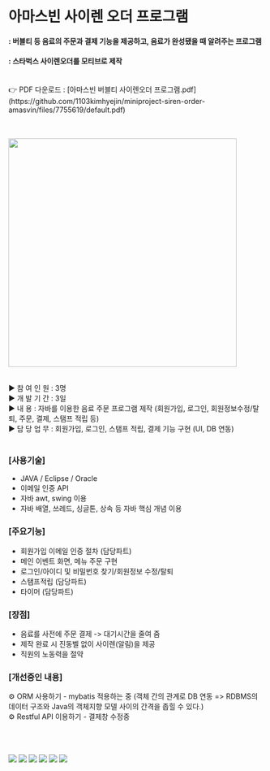 # 아마스빈 사이렌 오더 프로그램

#### : 버블티 등 음료의 주문과 결제 기능을 제공하고, 음료가 완성됐을 때 알려주는 프로그램
#### : 스타벅스 사이렌오더를 모티브로 제작
<br>
👉 PDF 다운로드 : [아마스빈 버블티 사이렌오더 프로그램.pdf](https://github.com/1103kimhyejin/miniproject-siren-order-amasvin/files/7755619/default.pdf)
<br>
<br>
<br>
<p><img src="https://user-images.githubusercontent.com/84005648/146763008-b1a093a1-8d32-4b9d-92f6-54e11cad10d0.png" width="450" height="450"/></p>
<br>
▶ 참 여 인 원 : 3명<br>
▶ 개 발 기 간 : 3일<br>
▶ 내       용 : 자바를 이용한 음료 주문 프로그램 제작 (회원가입, 로그인, 회원정보수정/탈퇴, 주문, 결제, 스탬프 적립 등)<br>
▶ 담 당 업 무 : 회원가입, 로그인, 스탬프 적립, 결제 기능 구현 (UI, DB 연동)<br>
<br>

### [사용기술]
<ul>
<li>JAVA / Eclipse / Oracle</li>
<li>이메일 인증 API</li>
<li>자바 awt, swing 이용</li>
<li>자바 배열, 쓰레드, 싱글톤, 상속 등 자바 핵심 개념 이용</li>
</ul>

### [주요기능]
<ul>
<li>회원가입 이메일 인증 절차 (담당파트)</li>
<li>메인 이벤트 화면, 메뉴 주문 구현</li>
<li>로그인/아이디 및 비밀번호 찾기/회원정보 수정/탈퇴</li>
<li>스탬프적립 (담당파트)</li> 
<li>타이머 (담당파트)</li>
</ul>


### [장점]
<ul>
<li>음료를 사전에 주문 결제 -> 대기시간을 줄여 줌</li>
<li>제작 완료 시 진동벨 없이 사이렌(알림)을 제공</li>
<li>직원의 노동력을 절약</li>
</ul>


### [개선중인 내용]

⚙ ORM 사용하기 - mybatis 적용하는 중 (객체 간의 관계로 DB 연동 => RDBMS의 데이터 구조와 Java의 객체지향 모델 사이의 간격을 좁힐 수 있다.)</li>
<br>
⚙ Restful API 이용하기 - 결제창 수정중

<br>
<br>
<br>
<img src="https://user-images.githubusercontent.com/84005648/146762587-51744904-99a6-4bcb-94f3-db631a219864.png" />
<img src="https://user-images.githubusercontent.com/84005648/146761647-f05559c6-eee2-4177-8d2b-fd1228977bea.png" />
<img src="https://user-images.githubusercontent.com/84005648/146762337-7202f0e8-db41-47ac-a187-10e6282db26c.png" />
<img src="https://user-images.githubusercontent.com/84005648/146762447-51828cbf-69f7-431a-b513-d4c2d52c5165.png" />
<img src="https://user-images.githubusercontent.com/84005648/146762867-8eec8f73-a9a6-415c-8845-b38ec1be6714.png"/>
<img src="https://user-images.githubusercontent.com/84005648/146762752-d5c55cab-1efe-4fe5-b1c0-e2f63f467988.png"/>

